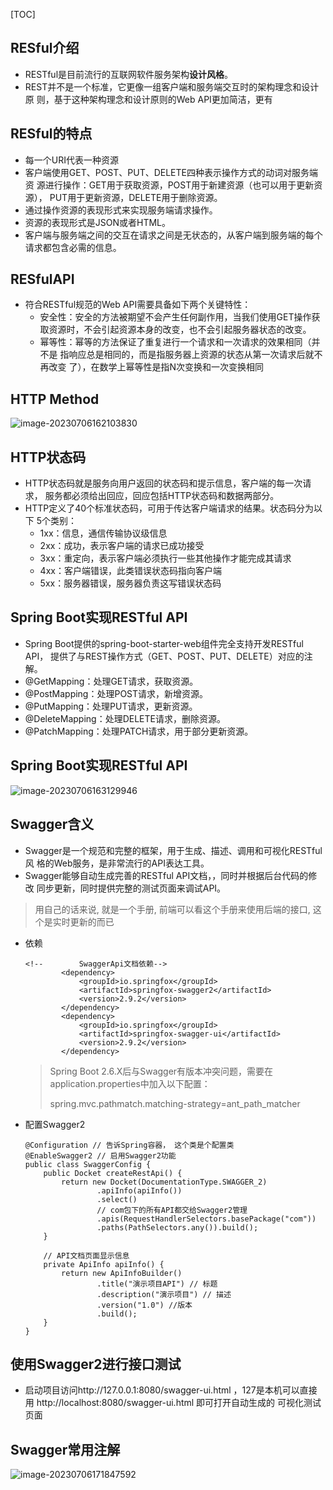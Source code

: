 [TOC]



## RESful介绍

- RESTful是目前流行的互联网软件服务架构**设计风格**。
- REST并不是一个标准，它更像一组客户端和服务端交互时的架构理念和设计原 则，基于这种架构理念和设计原则的Web API更加简洁，更有

## RESful的特点

- 每一个URI代表一种资源 
- 客户端使用GET、POST、PUT、DELETE四种表示操作方式的动词对服务端资 源进行操作：GET用于获取资源，POST用于新建资源（也可以用于更新资源）， PUT用于更新资源，DELETE用于删除资源。
- 通过操作资源的表现形式来实现服务端请求操作。 
- 资源的表现形式是JSON或者HTML。 
- 客户端与服务端之间的交互在请求之间是无状态的，从客户端到服务端的每个请求都包含必需的信息。

## RESfulAPI

- 符合RESTful规范的Web API需要具备如下两个关键特性：
  - 安全性：安全的方法被期望不会产生任何副作用，当我们使用GET操作获取资源时，不会引起资源本身的改变，也不会引起服务器状态的改变。 
  - 幂等性：幂等的方法保证了重复进行一个请求和一次请求的效果相同（并不是 指响应总是相同的，而是指服务器上资源的状态从第一次请求后就不再改变 了），在数学上幂等性是指N次变换和一次变换相同

## HTTP Method

![image-20230706162103830](D:\Code\笔记\SpringBoot+vue分离式\image-20230706162103830.png)



## HTTP状态码

- HTTP状态码就是服务向用户返回的状态码和提示信息，客户端的每一次请求， 服务都必须给出回应，回应包括HTTP状态码和数据两部分。
- HTTP定义了40个标准状态码，可用于传达客户端请求的结果。状态码分为以下 5个类别： 
  - 1xx：信息，通信传输协议级信息 
  - 2xx：成功，表示客户端的请求已成功接受 
  - 3xx：重定向，表示客户端必须执行一些其他操作才能完成其请求 
  - 4xx：客户端错误，此类错误状态码指向客户端 
  - 5xx：服务器错误，服务器负责这写错误状态码





## Spring Boot实现RESTful API

- Spring Boot提供的spring-boot-starter-web组件完全支持开发RESTful API， 提供了与REST操作方式（GET、POST、PUT、DELETE）对应的注解。 
- @GetMapping：处理GET请求，获取资源。 
- @PostMapping：处理POST请求，新增资源。 
- @PutMapping：处理PUT请求，更新资源。 
- @DeleteMapping：处理DELETE请求，删除资源。 
- @PatchMapping：处理PATCH请求，用于部分更新资源。





## Spring Boot实现RESTful API

![image-20230706163129946](D:\Code\笔记\SpringBoot+vue分离式\image-20230706163129946.png)

## Swagger含义

- Swagger是一个规范和完整的框架，用于生成、描述、调用和可视化RESTful风 格的Web服务，是非常流行的API表达工具。
- Swagger能够自动生成完善的RESTful API文档，，同时并根据后台代码的修改 同步更新，同时提供完整的测试页面来调试API。

> 用自己的话来说, 就是一个手册, 前端可以看这个手册来使用后端的接口, 这个是实时更新的而已

- 依赖

  ```
  <!--        SwaggerApi文档依赖-->
          <dependency>
              <groupId>io.springfox</groupId>
              <artifactId>springfox-swagger2</artifactId>
              <version>2.9.2</version>
          </dependency>
          <dependency>
              <groupId>io.springfox</groupId>
              <artifactId>springfox-swagger-ui</artifactId>
              <version>2.9.2</version>
          </dependency>
  ```
  
  > Spring Boot 2.6.X后与Swagger有版本冲突问题，需要在 application.properties中加入以下配置：
  >
  > spring.mvc.pathmatch.matching-strategy=ant_path_matcher
  
  
  
- 配置Swagger2

  ```
  @Configuration // 告诉Spring容器， 这个类是个配置类
  @EnableSwagger2 // 启用Swagger2功能
  public class SwaggerConfig {
      public Docket createRestApi() {
          return new Docket(DocumentationType.SWAGGER_2)
                  .apiInfo(apiInfo())
                  .select()
                  // com包下的所有API都交给Swagger2管理
                  .apis(RequestHandlerSelectors.basePackage("com"))
                  .paths(PathSelectors.any()).build();
      }
  
      // API文档页面显示信息
      private ApiInfo apiInfo() {
          return new ApiInfoBuilder()
                  .title("演示项目API") // 标题
                  .description("演示项目") // 描述
                  .version("1.0") //版本
                  .build();
      }
  }
  
  ```
  
## 使用Swagger2进行接口测试

- 启动项目访问http://127.0.0.1:8080/swagger-ui.html ，127是本机可以直接用 http://localhost:8080/swagger-ui.html 即可打开自动生成的 可视化测试页面

## Swagger常用注解

![image-20230706171847592](D:\Code\笔记\SpringBoot+vue分离式\image-20230706171847592.png)
